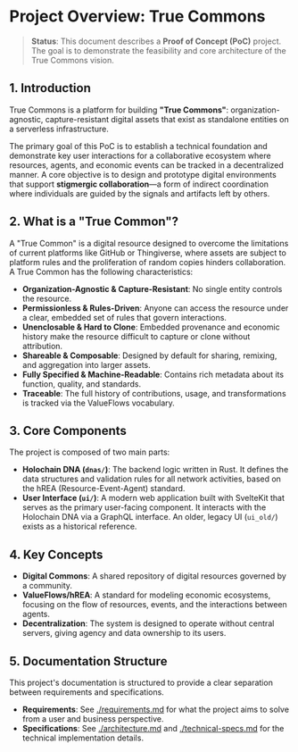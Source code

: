# Project Overview: True Commons

> **Status**: This document describes a **Proof of Concept (PoC)** project. The goal is to demonstrate the feasibility and core architecture of the True Commons vision.

## 1. Introduction

True Commons is a platform for building **"True Commons"**: organization-agnostic, capture-resistant digital assets that exist as standalone entities on a serverless infrastructure.

The primary goal of this PoC is to establish a technical foundation and demonstrate key user interactions for a collaborative ecosystem where resources, agents, and economic events can be tracked in a decentralized manner. A core objective is to design and prototype digital environments that support **stigmergic collaboration**—a form of indirect coordination where individuals are guided by the signals and artifacts left by others.

## 2. What is a "True Common"?

A "True Common" is a digital resource designed to overcome the limitations of current platforms like GitHub or Thingiverse, where assets are subject to platform rules and the proliferation of random copies hinders collaboration. A True Common has the following characteristics:

-   **Organization-Agnostic & Capture-Resistant**: No single entity controls the resource.
-   **Permissionless & Rules-Driven**: Anyone can access the resource under a clear, embedded set of rules that govern interactions.
-   **Unenclosable & Hard to Clone**: Embedded provenance and economic history make the resource difficult to capture or clone without attribution.
-   **Shareable & Composable**: Designed by default for sharing, remixing, and aggregation into larger assets.
-   **Fully Specified & Machine-Readable**: Contains rich metadata about its function, quality, and standards.
-   **Traceable**: The full history of contributions, usage, and transformations is tracked via the ValueFlows vocabulary.

## 3. Core Components

The project is composed of two main parts:

-   **Holochain DNA (`dnas/`)**: The backend logic written in Rust. It defines the data structures and validation rules for all network activities, based on the hREA (Resource-Event-Agent) standard.
-   **User Interface (`ui/`)**: A modern web application built with SvelteKit that serves as the primary user-facing component. It interacts with the Holochain DNA via a GraphQL interface. An older, legacy UI (`ui_old/`) exists as a historical reference.

## 4. Key Concepts

-   **Digital Commons**: A shared repository of digital resources governed by a community.
-   **ValueFlows/hREA**: A standard for modeling economic ecosystems, focusing on the flow of resources, events, and the interactions between agents.
-   **Decentralization**: The system is designed to operate without central servers, giving agency and data ownership to its users.

## 5. Documentation Structure

This project's documentation is structured to provide a clear separation between requirements and specifications.

-   **Requirements**: See [./requirements.md](./requirements.md) for what the project aims to solve from a user and business perspective.
-   **Specifications**: See [./architecture.md](./architecture.md) and [./technical-specs.md](./technical-specs.md) for the technical implementation details. 
